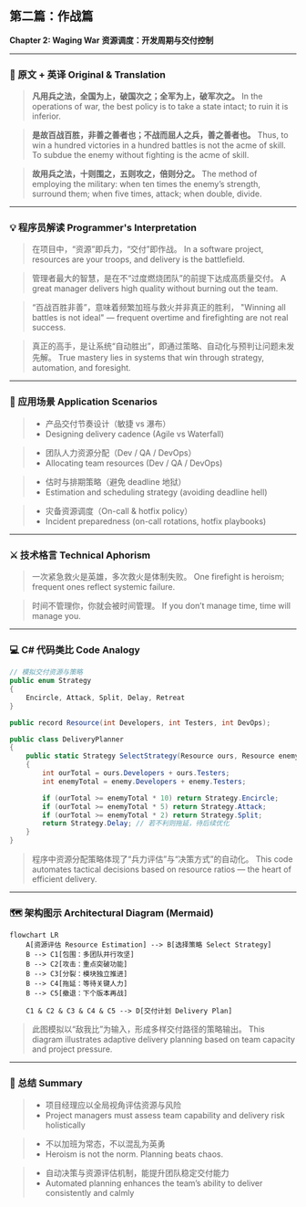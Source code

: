 ## 第二篇：作战篇

**Chapter 2: Waging War**
**资源调度：开发周期与交付控制**

---

### 🏮 原文 + 英译 Original & Translation

> **凡用兵之法，全国为上，破国次之；全军为上，破军次之。**
> In the operations of war, the best policy is to take a state intact; to ruin it is inferior.

> **是故百战百胜，非善之善者也；不战而屈人之兵，善之善者也。**
> Thus, to win a hundred victories in a hundred battles is not the acme of skill. To subdue the enemy without fighting is the acme of skill.

> **故用兵之法，十则围之，五则攻之，倍则分之。**
> The method of employing the military: when ten times the enemy’s strength, surround them; when five times, attack; when double, divide.

---

### 💡 程序员解读 Programmer's Interpretation

> 在项目中，“资源”即兵力，“交付”即作战。
> In a software project, resources are your troops, and delivery is the battlefield.

> 管理者最大的智慧，是在不“过度燃烧团队”的前提下达成高质量交付。
> A great manager delivers high quality without burning out the team.

> “百战百胜非善”，意味着频繁加班与救火并非真正的胜利，
> "Winning all battles is not ideal" — frequent overtime and firefighting are not real success.

> 真正的高手，是让系统“自动胜出”，即通过策略、自动化与预判让问题未发先解。
> True mastery lies in systems that win through strategy, automation, and foresight.

---

### 🧪 应用场景 Application Scenarios

> * 产品交付节奏设计（敏捷 vs 瀑布）
> * Designing delivery cadence (Agile vs Waterfall)

> * 团队人力资源分配（Dev / QA / DevOps）
> * Allocating team resources (Dev / QA / DevOps)

> * 估时与排期策略（避免 deadline 地狱）
> * Estimation and scheduling strategy (avoiding deadline hell)

> * 灾备资源调度（On-call & hotfix policy）
> * Incident preparedness (on-call rotations, hotfix playbooks)

---

### ⚔️ 技术格言 Technical Aphorism

> 一次紧急救火是英雄，多次救火是体制失败。
> One firefight is heroism; frequent ones reflect systemic failure.

> 时间不管理你，你就会被时间管理。
> If you don’t manage time, time will manage you.

---

### 💻 C# 代码类比 Code Analogy

```csharp
// 模拟交付资源与策略
public enum Strategy
{
    Encircle, Attack, Split, Delay, Retreat
}

public record Resource(int Developers, int Testers, int DevOps);

public class DeliveryPlanner
{
    public static Strategy SelectStrategy(Resource ours, Resource enemy)
    {
        int ourTotal = ours.Developers + ours.Testers;
        int enemyTotal = enemy.Developers + enemy.Testers;

        if (ourTotal >= enemyTotal * 10) return Strategy.Encircle;
        if (ourTotal >= enemyTotal * 5) return Strategy.Attack;
        if (ourTotal >= enemyTotal * 2) return Strategy.Split;
        return Strategy.Delay; // 若不利则拖延，待后续优化
    }
}
```

> 程序中资源分配策略体现了“兵力评估”与“决策方式”的自动化。
> This code automates tactical decisions based on resource ratios — the heart of efficient delivery.

---

### 🗺️ 架构图示 Architectural Diagram (Mermaid)

```mermaid
flowchart LR
    A[资源评估 Resource Estimation] --> B[选择策略 Select Strategy]
    B --> C1[包围：多团队并行攻坚]
    B --> C2[攻击：重点突破功能]
    B --> C3[分裂：模块独立推进]
    B --> C4[拖延：等待关键人力]
    B --> C5[撤退：下个版本再战]

    C1 & C2 & C3 & C4 & C5 --> D[交付计划 Delivery Plan]
```

> 此图模拟以“敌我比”为输入，形成多样交付路径的策略输出。
> This diagram illustrates adaptive delivery planning based on team capacity and project pressure.

---

### 📌 总结 Summary

> * 项目经理应以全局视角评估资源与风险
> * Project managers must assess team capability and delivery risk holistically

> * 不以加班为常态，不以混乱为英勇
> * Heroism is not the norm. Planning beats chaos.

> * 自动决策与资源评估机制，能提升团队稳定交付能力
> * Automated planning enhances the team’s ability to deliver consistently and calmly
